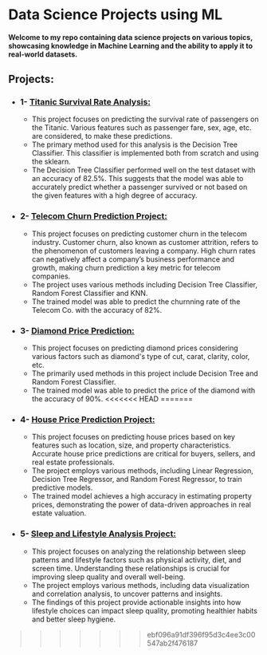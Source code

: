 # Data Science Projects using ML
#### Welcome to my repo containing data science projects on various topics, showcasing knowledge in Machine Learning and the ability to apply it to real-world datasets.

## Projects:
- ### 1- [Titanic Survival Rate Analysis:](https://github.com/nelinazemi/Data-Science-ML/tree/c01383161f7cd9e7b5ae1b98a29f9b771ffd2ae2/Titanic%20Survival%20Analysis)
    - This project focuses on predicting the survival rate of passengers on the Titanic. Various features such as passenger fare, sex, age, etc. are considered, to make these predictions.
    - The primary method used for this analysis is the Decision Tree Classifier. This classifier is implemented both from scratch and using the sklearn.
    - The Decision Tree Classifier performed well on the test dataset with an accuracy of 82.5%. This suggests that the model was able to accurately predict whether a passenger survived or not based on the given features with a high degree of accuracy.
- ### 2- [Telecom Churn Prediction Project:](https://github.com/nelinazemi/Data-Science-ML/tree/c01383161f7cd9e7b5ae1b98a29f9b771ffd2ae2/Telecom%20Customer%20Churn%20Prediction)
  - This project focuses on predicting customer churn in the telecom industry. Customer churn, also known as customer attrition, refers to the phenomenon of customers leaving a company. High churn rates can negatively affect a company’s business performance and growth, making churn prediction a key metric for telecom companies.
  - The project uses various methods including Decision Tree Classifier, Random Forest Classifier and KNN.
  - The trained model was able to predict the churnning rate of the Telecom Co. with the accuracy of 82%.
- ### 3- [Diamond Price Prediction:](https://github.com/nelinazemi/Data-Science-ML/tree/926268f51492bdcaddbc67039fe19a548ecbb895/Diamond%20Price%20Prediction)
  - This project focuses on predicting diamond prices considering various factors such as diamond's type of cut, carat, clarity, color, etc.
  - The primarily used methods in this project include Decision Tree and Random Forest Classifier.
  - The trained model was able to predict the price of the diamond with the accuracy of 90%.
<<<<<<< HEAD
=======
- ### 4- [House Price Prediction Project:](https://github.com/nelinazemi/Data-Science-ML/tree/1c5f31140f7fe3a6307333414467db02980688cd/House%20Price%20Prediction)
    - This project focuses on predicting house prices based on key features such as location, size, and property characteristics. Accurate house price predictions are critical for buyers, sellers, and real estate professionals.
    - The project employs various methods, including Linear Regression, Decision Tree Regressor, and Random Forest Regressor, to train predictive models.
    - The trained model achieves a high accuracy in estimating property prices, demonstrating the power of data-driven approaches in real estate valuation.
- ### 5- [Sleep and Lifestyle Analysis Project:](https://github.com/nelinazemi/Data-Science-ML/tree/1c5f31140f7fe3a6307333414467db02980688cd/Sleep%20and%20Lifestyle%20Analysis)
    - This project focuses on analyzing the relationship between sleep patterns and lifestyle factors such as physical activity, diet, and screen time. Understanding these relationships is crucial for improving sleep quality and overall well-being.
    - The project employs various methods, including data visualization and correlation analysis, to uncover patterns and insights.
    - The findings of this project provide actionable insights into how lifestyle choices can impact sleep quality, promoting healthier habits and better sleep hygiene.
>>>>>>> ebf096a91df396f95d3c4ee3c00547ab2f476187
